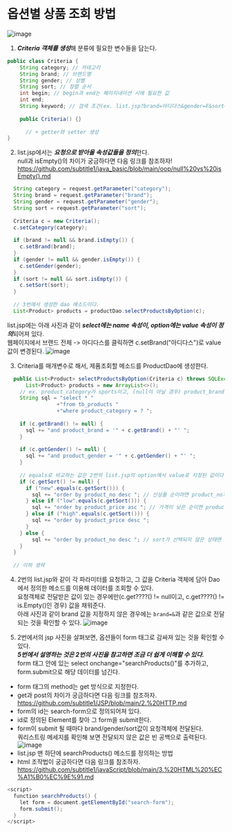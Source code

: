 # 옵션별 상품 조회 방법
![image](https://user-images.githubusercontent.com/87356533/144700302-0d8cdb2b-4eff-4e41-b1ee-82f3e8fc396a.png)

1. ***Criteria 객체를 생성***해 분류에 필요한 변수들을 담는다.
```java
public class Criteria {
	String category; // 카테고리
	String brand; // 브랜드명
	String gender; // 성별
	String sort; // 정렬 순서
	int begin; // begin과 end는 페이지네이션 시에 필요한 값
	int end;
	String keyword; // 검색 조건(ex. list.jsp?brand=아디다스&gender=F&sort=new)에서 아디다스, F, new에 해당하는 값이다
	
	public Criteria() {}
  
      // + getter와 setter 생성
}
```

2. list.jsp에서는 ***요청으로 받아올 속성값들을 정의***한다. <br>
null과 isEmpty()의 차이가 궁금하다면 다음 링크를 참조하자! <br>
https://github.com/subtitle1/java_basic/blob/main/oop/null%20vs%20isEmpty().md
```java
  String category = request.getParameter("category");
  String brand = request.getParameter("brand");
  String gender = request.getParameter("gender");
  String sort = request.getParameter("sort");
  
  Criteria c = new Criteria();
  c.setCategory(category);
  
  if (brand != null && brand.isEmpty()) {
    c.setBrand(brand);
  }
  if (gender != null && gender.isEmpty()) {
    c.setGender(gender);
  }
  if (sort != null && sort.isEmpty()) {
    c.setSort(sort);
  }
  
  // 3번에서 생성한 dao 메소드이다.
  List<Product> products = productDao.selectProductsByOption(c);
```
list.jsp에는 아래 사진과 같이 ***select에는 name 속성이, option에는 value 속성이 정의***되어져 있다. <br>
웹페이지에서 브랜드 전체 -> 아디다스를 클릭하면 c.setBrand("아디다스")로 value값이 변경된다.
![image](https://user-images.githubusercontent.com/87356533/144700658-763764cb-c76f-4177-9e9d-a7396c9a2446.png)

3. Criteria를 매개변수로 해서, 제품조회할 메소드를 ProductDao에 생성한다.
```java
  public List<Product> selectProductsByOption(Criteria c) throws SQLException {
	  List<Product> products = new ArrayList<>();
    // ex. product_category가 sports이고, (null이 아닐 경우) product_brand가 아디다스이고, gender가 여성이고, 정렬 상태가 new인 값을 불러오기
    String sql = "select * "
                +"from tb_products "
                +"where product_category = ? ";
                
    if (c.getBrand() != null) {
      sql += "and product_brand = '" + c.getBrand() + "' ";
    }
    
    if (c.getGender() != null) {
      sql += "and product_gender = '" + c.getGender() + "' ";
    }
    
    // equals로 비교하는 값은 2번의 list.jsp의 option에서 value로 지정된 값이다
    if (c.getSort() != null) {
      if ("new".equals(c.getSort())) {
        sql += "order by product_no desc "; // 신상품 순이라면 product_no가 높은 것부터 내림차순으로 정렬
      } else if ("low".equals(c.getSort())) {
        sql += "order by product_price asc "; // 가격이 낮은 순이면 product_price가 낮은 것부터 오름차순으로 정렬
      } else if ("high".equals(c.getSort())) {
        sql += "order by product_price desc ";
      }
    } else {
        sql += "order by product_no desc "; // sort가 선택되지 않은 상태면 신상품 순으로 기본 정렬
    }
  }
  
  // 이하 생략
```

4. 2번의 list.jsp와 같이 각 파라미터를 요청하고, 그 값을 Criteria 객체에 담아 Dao에서 정의한 메소드를 이용해 데이터를 조회할 수 있다. <br>
요청객체로 전달받은 값이 있는 경우에만(c.get????() != null이고, c.get????() != is.Empty()인 경우) 값을 채워준다. <br>
아래 사진과 같이 brand 값을 지정하지 않은 경우에는 `brand=&`과 같은 값으로 전달되는 것을 확인할 수 있다.
![image](https://user-images.githubusercontent.com/87356533/144701416-6b3b2116-37b9-4356-8108-6c54843707e2.png)

5. 2번에서의 jsp 사진을 살펴보면, 옵션들이 form 태그로 감싸져 있는 것을 확인할 수 있다. <br>
***5번에서 설명하는 것은 2번의 사진을 참고하면 조금 더 쉽게 이해할 수 있다.***<br>
form 태그 안에 있는 select onchange="searchProducts()"를 추가하고, form.submit으로 해당 데이터를 넘긴다. <br>

- form 태그의 method는 get 방식으로 지정한다.
- get과 post의 차이가 궁금하다면 다음 링크를 참조하자.<br>https://github.com/subtitle1/JSP/blob/main/2.%20HTTP.md
- form의 id는 search-form으로 정의되어져 있다. 
- id로 정의된 Element를 찾아 그 form을 submit한다.
- form이 submit 될 때마다 brand/gender/sort값이 요청객체에 전달된다. <br> 쿼리스트링 메세지를 확인해 보면 전달되지 않은 값은 빈 공백으로 출력된다.
![image](https://user-images.githubusercontent.com/87356533/144731003-f2e6c39b-3a61-4334-a22c-9fca402ed241.png)
- list.jsp 맨 하단에 searchProducts() 메소드를 정의하는 방법
- html 조작법이 궁금하다면 다음 링크를 참조하자. <br> https://github.com/subtitle1/javaScript/blob/main/3.%20HTML%20%EC%A1%B0%EC%9E%91.md
```java
<script>
  function searchProducts() {
    let form = document.getElementById("search-form");
    form.submit();
  }
</script>
```

